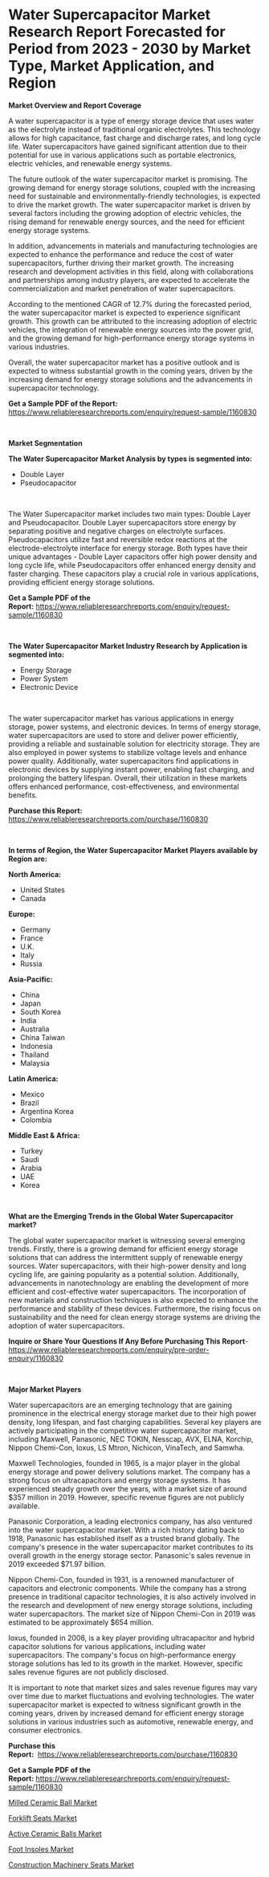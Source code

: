 <p><h1>Water Supercapacitor Market Research Report Forecasted for Period from 2023 -  2030 by Market Type, Market Application, and Region</h1></p><p><strong>Market Overview and Report Coverage</strong></p>
<p><p>A water supercapacitor is a type of energy storage device that uses water as the electrolyte instead of traditional organic electrolytes. This technology allows for high capacitance, fast charge and discharge rates, and long cycle life. Water supercapacitors have gained significant attention due to their potential for use in various applications such as portable electronics, electric vehicles, and renewable energy systems.</p><p>The future outlook of the water supercapacitor market is promising. The growing demand for energy storage solutions, coupled with the increasing need for sustainable and environmentally-friendly technologies, is expected to drive the market growth. The water supercapacitor market is driven by several factors including the growing adoption of electric vehicles, the rising demand for renewable energy sources, and the need for efficient energy storage systems.</p><p>In addition, advancements in materials and manufacturing technologies are expected to enhance the performance and reduce the cost of water supercapacitors, further driving their market growth. The increasing research and development activities in this field, along with collaborations and partnerships among industry players, are expected to accelerate the commercialization and market penetration of water supercapacitors.</p><p>According to the mentioned CAGR of 12.7% during the forecasted period, the water supercapacitor market is expected to experience significant growth. This growth can be attributed to the increasing adoption of electric vehicles, the integration of renewable energy sources into the power grid, and the growing demand for high-performance energy storage systems in various industries.</p><p>Overall, the water supercapacitor market has a positive outlook and is expected to witness substantial growth in the coming years, driven by the increasing demand for energy storage solutions and the advancements in supercapacitor technology.</p></p>
<p><strong>Get a Sample PDF of the Report:</strong> <a href="https://www.reliableresearchreports.com/enquiry/request-sample/1160830">https://www.reliableresearchreports.com/enquiry/request-sample/1160830</a></p>
<p>&nbsp;</p>
<p><strong>Market Segmentation</strong></p>
<p><strong>The Water Supercapacitor Market Analysis by types is segmented into:</strong></p>
<p><ul><li>Double Layer</li><li>Pseudocapacitor</li></ul></p>
<p>&nbsp;</p>
<p><p>The Water Supercapacitor market includes two main types: Double Layer and Pseudocapacitor. Double Layer supercapacitors store energy by separating positive and negative charges on electrolyte surfaces. Pseudocapacitors utilize fast and reversible redox reactions at the electrode-electrolyte interface for energy storage. Both types have their unique advantages - Double Layer capacitors offer high power density and long cycle life, while Pseudocapacitors offer enhanced energy density and faster charging. These capacitors play a crucial role in various applications, providing efficient energy storage solutions.</p></p>
<p><strong>Get a Sample PDF of the Report:</strong>&nbsp;<a href="https://www.reliableresearchreports.com/enquiry/request-sample/1160830">https://www.reliableresearchreports.com/enquiry/request-sample/1160830</a></p>
<p>&nbsp;</p>
<p><strong>The Water Supercapacitor Market Industry Research by Application is segmented into:</strong></p>
<p><ul><li>Energy Storage</li><li>Power System</li><li>Electronic Device</li></ul></p>
<p>&nbsp;</p>
<p><p>The water supercapacitor market has various applications in energy storage, power systems, and electronic devices. In terms of energy storage, water supercapacitors are used to store and deliver power efficiently, providing a reliable and sustainable solution for electricity storage. They are also employed in power systems to stabilize voltage levels and enhance power quality. Additionally, water supercapacitors find applications in electronic devices by supplying instant power, enabling fast charging, and prolonging the battery lifespan. Overall, their utilization in these markets offers enhanced performance, cost-effectiveness, and environmental benefits.</p></p>
<p><strong>Purchase this Report:</strong>&nbsp; <a href="https://www.reliableresearchreports.com/purchase/1160830">https://www.reliableresearchreports.com/purchase/1160830</a></p>
<p>&nbsp;</p>
<p><strong>In terms of Region, the Water Supercapacitor Market Players available by Region are:</strong></p>
<p>
    <p> <strong> North America: </strong>
        <ul>
            <li>United States</li>
            <li>Canada</li>
        </ul>
        </p> 
    <p> <strong> Europe: </strong>
        <ul>
            <li>Germany</li>
            <li>France</li>
            <li>U.K.</li>
            <li>Italy</li>
            <li>Russia</li>
        </ul>
        </p> 
    <p> <strong> Asia-Pacific: </strong>
        <ul>
            <li>China</li>
            <li>Japan</li>
            <li>South Korea</li>
            <li>India</li>
            <li>Australia</li>
            <li>China Taiwan</li>
            <li>Indonesia</li>
            <li>Thailand</li>
            <li>Malaysia</li>
        </ul>
        </p> 
    <p> <strong> Latin America: </strong>
        <ul>
            <li>Mexico</li>
            <li>Brazil</li>
            <li>Argentina Korea</li>
            <li>Colombia</li>
        </ul>
        </p> 
    <p> <strong> Middle East & Africa: </strong>
        <ul>
            <li>Turkey</li>
            <li>Saudi</li>
            <li>Arabia</li>
            <li>UAE</li>
            <li>Korea</li>
        </ul>
    </p>
    </p>
<p>&nbsp;</p>
<p><strong>What are the Emerging Trends in the Global Water Supercapacitor market?</strong></p>
<p><p>The global water supercapacitor market is witnessing several emerging trends. Firstly, there is a growing demand for efficient energy storage solutions that can address the intermittent supply of renewable energy sources. Water supercapacitors, with their high-power density and long cycling life, are gaining popularity as a potential solution. Additionally, advancements in nanotechnology are enabling the development of more efficient and cost-effective water supercapacitors. The incorporation of new materials and construction techniques is also expected to enhance the performance and stability of these devices. Furthermore, the rising focus on sustainability and the need for clean energy storage systems are driving the adoption of water supercapacitors.</p></p>
<p><strong>Inquire or Share Your Questions If Any Before Purchasing This Report</strong>- <a href="https://www.reliableresearchreports.com/enquiry/pre-order-enquiry/1160830">https://www.reliableresearchreports.com/enquiry/pre-order-enquiry/1160830</a></p>
<p>&nbsp;</p>
<p><strong>Major Market Players</strong></p>
<p><p>Water supercapacitors are an emerging technology that are gaining prominence in the electrical energy storage market due to their high power density, long lifespan, and fast charging capabilities. Several key players are actively participating in the competitive water supercapacitor market, including Maxwell, Panasonic, NEC TOKIN, Nesscap, AVX, ELNA, Korchip, Nippon Chemi-Con, Ioxus, LS Mtron, Nichicon, VinaTech, and Samwha.</p><p>Maxwell Technologies, founded in 1965, is a major player in the global energy storage and power delivery solutions market. The company has a strong focus on ultracapacitors and energy storage systems. It has experienced steady growth over the years, with a market size of around $357 million in 2019. However, specific revenue figures are not publicly available.</p><p>Panasonic Corporation, a leading electronics company, has also ventured into the water supercapacitor market. With a rich history dating back to 1918, Panasonic has established itself as a trusted brand globally. The company's presence in the water supercapacitor market contributes to its overall growth in the energy storage sector. Panasonic's sales revenue in 2019 exceeded $71.97 billion.</p><p>Nippon Chemi-Con, founded in 1931, is a renowned manufacturer of capacitors and electronic components. While the company has a strong presence in traditional capacitor technologies, it is also actively involved in the research and development of new energy storage solutions, including water supercapacitors. The market size of Nippon Chemi-Con in 2019 was estimated to be approximately $654 million.</p><p>Ioxus, founded in 2006, is a key player providing ultracapacitor and hybrid capacitor solutions for various applications, including water supercapacitors. The company's focus on high-performance energy storage solutions has led to its growth in the market. However, specific sales revenue figures are not publicly disclosed.</p><p>It is important to note that market sizes and sales revenue figures may vary over time due to market fluctuations and evolving technologies. The water supercapacitor market is expected to witness significant growth in the coming years, driven by increased demand for efficient energy storage solutions in various industries such as automotive, renewable energy, and consumer electronics.</p></p>
<p><strong>Purchase this Report:</strong>&nbsp;&nbsp;<a href="https://www.reliableresearchreports.com/purchase/1160830">https://www.reliableresearchreports.com/purchase/1160830</a></p>
<p></p>
<p><strong>Get a Sample PDF of the Report:</strong>&nbsp;<a href="https://www.reliableresearchreports.com/enquiry/request-sample/1160830">https://www.reliableresearchreports.com/enquiry/request-sample/1160830</a></p>
<p><p><a href="https://github.com/AKSHATREPORTPRIME/Market-Research-Report-List-1/blob/main/milled-ceramic-ball-market.md">Milled Ceramic Ball Market</a></p><p><a href="https://medium.com/@jonatanjast6362/forklift-seats-market-size-growth-forecast-2023-2030-62a819048193">Forklift Seats Market</a></p><p><a href="https://github.com/lilstefpacute/Market-Research-Report-List-1/blob/main/active-ceramic-balls-market.md">Active Ceramic Balls Market</a></p><p><a href="https://www.linkedin.com/pulse/foot-insoles-market-size-growth-forecast-from-2023-2030-9vwje/">Foot Insoles Market</a></p><p><a href="https://medium.com/@kaelapaucek/construction-machinery-seats-market-size-growth-forecast-2023-2030-a3f9e9a89fdd">Construction Machinery Seats Market</a></p></p>